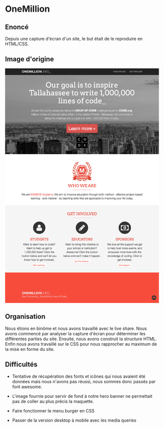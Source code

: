 # OneMillion

## Enoncé 
Depuis une capture d'écran d'un site, le but était de le reproduire en HTML/CSS.

## Image d'origine
![image](./assets/screenshot-max1199.png)

## Organisation 
Nous étions en binôme et nous avons travaillé avec le live share.
Nous avons commencé par analyser la capture d'écran pour déterminer les différentes parties du site.
Ensuite, nous avons construit la structure HTML.
Enfin nous avons travaillé sur le CSS pour nous rapprocher au maximum de la mise en forme du site.

## Difficultés 
- Tentative de récupération des fonts et icônes qui nous avaient été données mais nous n'avons pas réussi, nous sommes donc passés par font awesome.

- L'image fournie pour servir de fond à notre hero banner ne permettait pas de coller au plus précis la maquette.

- Faire fonctionner le menu burger en CSS

- Passer de la version desktop à mobile avec les media queries